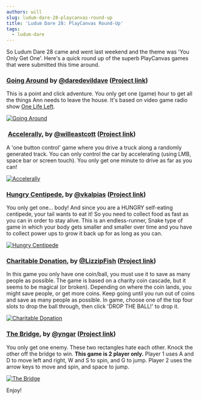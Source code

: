 ```yaml
---
authors: will
slug: ludum-dare-28-playcanvas-round-up
title: 'Ludum Dare 28: PlayCanvas Round-Up'
tags:
  - ludum-dare
---
```


So Ludum Dare 28 came and went last weekend and the theme was 'You Only Get One'. Here's a quick round up of the superb PlayCanvas games that were submitted this time around.

<!-- truncate -->

### [Going Around](https://playcanv.as/p/WDDAV5tg/) by [@daredevildave](https://twitter.com/daredevildave) ([Project link](https://playcanvas.com/project/3491/overview/going-around))

This is a point and click adventure. You only get one (game) hour to get all the things Ann needs to leave the house. It's based on video game radio show [One Life Left](https://onelifeleft.com/).

[![Going Around](/img/ld28-going-around.jpg)](https://playcanv.as/p/WDDAV5tg/)

###  [Accelerally](https://playcanv.as/p/dq0cXdTJ/), by [@willeastcott](https://twitter.com/willeastcott) ([Project link](https://playcanvas.com/project/3489/overview/accelerally))

A 'one button control' game where you drive a truck along a randomly generated track. You can only control the car by accelerating (using LMB, space bar or screen touch). You only get one minute to drive as far as you can!

[![Accelerally](/img/ld28-accelerally.jpg)](https://playcanv.as/p/dq0cXdTJ/)

### [Hungry Centipede](https://playcanv.as/p/LWXp9L6L/), by [@vkalpias](https://twitter.com/vkalpias) ([Project link](https://playcanvas.com/project/3487/overview/hungry-centipede))

You only get one... body! And since you are a HUNGRY self-eating centipede, your tail wants to eat it! So you need to collect food as fast as you can in order to stay alive. This is an endless-runner, Snake type of game in which your body gets smaller and smaller over time and you have to collect power ups to grow it back up for as long as you can.

[![Hungry Centipede](/img/ld28-hungry-centipede.jpg)](https://playcanv.as/p/LWXp9L6L/)

### [Charitable Donation](http://apps.playcanvas.com/lizzip/ld28/charitabledonation), by [@LizzipFish](https://twitter.com/LizzipFish) ([Project link](https://playcanvas.com/user/lizzip/ld28))

In this game you only have one coin/ball, you must use it to save as many people as possible. The game is based on a charity coin cascade, but it seems to be magical (or broken). Depending on where the coin lands, you might save people, or get more coins. Keep going until you run out of coins and save as many people as possible. In game, choose one of the top four slots to drop the ball through, then click 'DROP THE BALL!' to drop it.

[![Charitable Donation](/img/ld28-charitable-donation.jpg)](http://apps.playcanvas.com/lizzip/ld28/charitabledonation)

### [The Bridge](https://playcanv.as/p/TZjbpJH0/), by [@yngar](https://twitter.com/yngar) ([Project link](https://playcanvas.com/project/3540/overview/ludumdare))

You only get one enemy. These two rectangles hate each other. Knock the other off the bridge to win. **This game is 2 player only.**
Player 1 uses A and D to move left and right, W and S to spin, and G to jump.
Player 2 uses the arrow keys to move and spin, and space to jump.

[![The Bridge](/img/ld28-the-bridge.jpg)](https://playcanv.as/p/TZjbpJH0/)

Enjoy!
